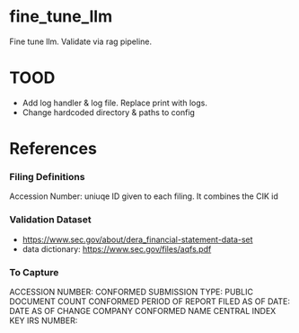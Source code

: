 # fine_tune_llm
Fine tune llm.  Validate via rag pipeline. 


# TOOD
- Add log handler & log file.  Replace print with logs.
- Change hardcoded directory & paths to config

# References

### Filing Definitions
Accession Number: uniuqe ID given to each filing.
    It combines the CIK id

### Validation Dataset
- https://www.sec.gov/about/dera_financial-statement-data-set
- data dictionary: https://www.sec.gov/files/aqfs.pdf


### To Capture
ACCESSION NUMBER:
CONFORMED SUBMISSION TYPE:
PUBLIC DOCUMENT COUNT
CONFORMED PERIOD OF REPORT
FILED AS OF DATE: 
DATE AS OF CHANGE
COMPANY CONFORMED NAME
CENTRAL INDEX KEY
IRS NUMBER:

